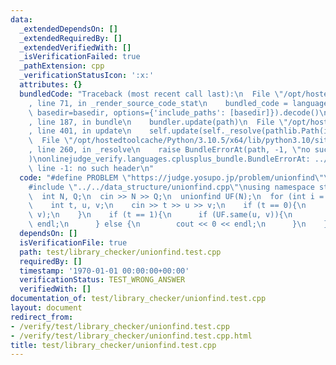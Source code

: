 ```yaml
---
data:
  _extendedDependsOn: []
  _extendedRequiredBy: []
  _extendedVerifiedWith: []
  _isVerificationFailed: true
  _pathExtension: cpp
  _verificationStatusIcon: ':x:'
  attributes: {}
  bundledCode: "Traceback (most recent call last):\n  File \"/opt/hostedtoolcache/Python/3.10.5/x64/lib/python3.10/site-packages/onlinejudge_verify/documentation/build.py\"\
    , line 71, in _render_source_code_stat\n    bundled_code = language.bundle(stat.path,\
    \ basedir=basedir, options={'include_paths': [basedir]}).decode()\n  File \"/opt/hostedtoolcache/Python/3.10.5/x64/lib/python3.10/site-packages/onlinejudge_verify/languages/cplusplus.py\"\
    , line 187, in bundle\n    bundler.update(path)\n  File \"/opt/hostedtoolcache/Python/3.10.5/x64/lib/python3.10/site-packages/onlinejudge_verify/languages/cplusplus_bundle.py\"\
    , line 401, in update\n    self.update(self._resolve(pathlib.Path(included), included_from=path))\n\
    \  File \"/opt/hostedtoolcache/Python/3.10.5/x64/lib/python3.10/site-packages/onlinejudge_verify/languages/cplusplus_bundle.py\"\
    , line 260, in _resolve\n    raise BundleErrorAt(path, -1, \"no such header\"\
    )\nonlinejudge_verify.languages.cplusplus_bundle.BundleErrorAt: ../../data_structure/unionfind.cpp:\
    \ line -1: no such header\n"
  code: "#define PROBLEM \"https://judge.yosupo.jp/problem/unionfind\"\n#include <bits/stdc++.h>\n\
    #include \"../../data_structure/unionfind.cpp\"\nusing namespace std;\nint main(){\n\
    \  int N, Q;\n  cin >> N >> Q;\n  unionfind UF(N);\n  for (int i = 0; i < Q; i++){\n\
    \    int t, u, v;\n    cin >> t >> u >> v;\n    if (t == 0){\n      UF.unite(u,\
    \ v);\n    }\n    if (t == 1){\n      if (UF.same(u, v)){\n        cout << 1 <<\
    \ endl;\n      } else {\n        cout << 0 << endl;\n      }\n    }\n  }\n}\n"
  dependsOn: []
  isVerificationFile: true
  path: test/library_checker/unionfind.test.cpp
  requiredBy: []
  timestamp: '1970-01-01 00:00:00+00:00'
  verificationStatus: TEST_WRONG_ANSWER
  verifiedWith: []
documentation_of: test/library_checker/unionfind.test.cpp
layout: document
redirect_from:
- /verify/test/library_checker/unionfind.test.cpp
- /verify/test/library_checker/unionfind.test.cpp.html
title: test/library_checker/unionfind.test.cpp
---
```

